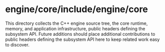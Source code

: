 # engine/core/include/engine/core

This directory collects the C++ engine source tree, the core runtime, memory, and application infrastructure, public headers defining the subsystem API.
Future additions should place additional contributions to public headers defining the subsystem API here to keep related work easy to discover.
